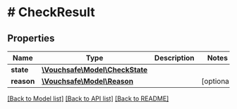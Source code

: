 # # CheckResult

## Properties

Name | Type | Description | Notes
------------ | ------------- | ------------- | -------------
**state** | [**\Vouchsafe\Model\CheckState**](CheckState.md) |  |
**reason** | [**\Vouchsafe\Model\Reason**](Reason.md) |  | [optional]

[[Back to Model list]](../../README.md#models) [[Back to API list]](../../README.md#endpoints) [[Back to README]](../../README.md)
